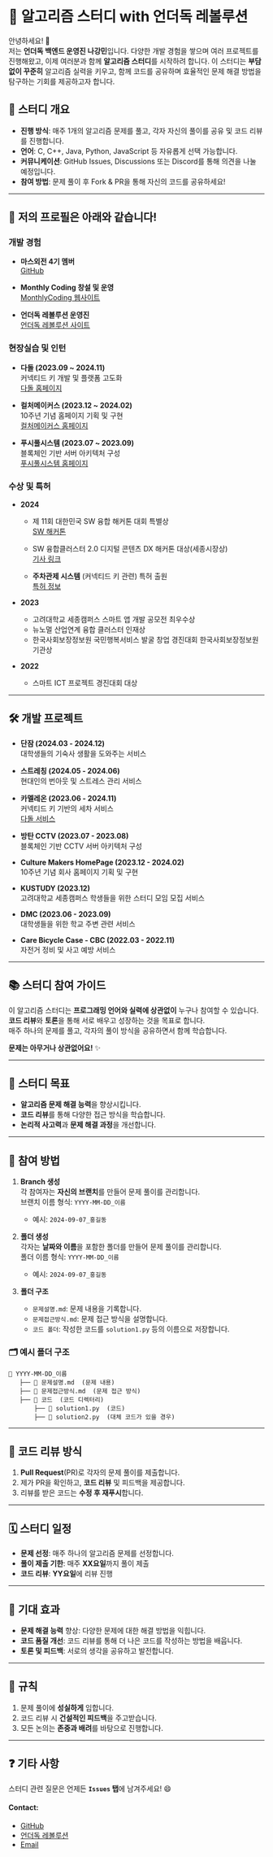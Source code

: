 # 🚀 알고리즘 스터디 with 언더독 레볼루션

안녕하세요! 👋  
저는 **언더독 백엔드 운영진 나강민**입니다. 다양한 개발 경험을 쌓으며 여러 프로젝트를 진행해왔고, 이제 여러분과 함께 **알고리즘 스터디**를 시작하려 합니다. 
이 스터디는 **부담 없이 꾸준히** 알고리즘 실력을 키우고, 함께 코드를 공유하며 효율적인 문제 해결 방법을 탐구하는 기회를 제공하고자 합니다.

## 📌 스터디 개요

- **진행 방식**: 매주 1개의 알고리즘 문제를 풀고, 각자 자신의 풀이를 공유 및 코드 리뷰를 진행합니다.
- **언어**: C, C++, Java, Python, JavaScript 등 자유롭게 선택 가능합니다.
- **커뮤니케이션**: GitHub Issues, Discussions 또는 Discord를 통해 의견을 나눌 예정입니다.
- **참여 방법**: 문제 풀이 후 Fork & PR을 통해 자신의 코드를 공유하세요!

---

## 💼 저의 프로필은 아래와 같습니다!

### 개발 경험

- **마스외전 4기 멤버**  
  [GitHub](https://github.com/MARS-crew)
  
- **Monthly Coding 창설 및 운영**  
  [MonthlyCoding 웹사이트](https://kangminna.github.io/MonthlyCoding_Web/)
  
- **언더독 레볼루션 운영진**  
  [언더독 레볼루션 사이트](https://udr.oopy.io/)

### 현장실습 및 인턴

- **다돌 (2023.09 ~ 2024.11)**  
  커넥티드 키 개발 및 플랫폼 고도화  
  [다돌 홈페이지](https://www.dadolcorp.com/#carmeleon)
  
- **컬처메이커스 (2023.12 ~ 2024.02)**  
  10주년 기념 홈페이지 기획 및 구현  
  [컬처메이커스 홈페이지](https://www.cmcom.kr/)
  
- **푸시풀시스템 (2023.07 ~ 2023.09)**  
  블록체인 기반 서버 아키텍처 구성  
  [푸시풀시스템 홈페이지](https://www.pushpull.kr/)

### 수상 및 특허

- **2024**  
  - 제 11회 대한민국 SW 융합 해커톤 대회 특별상  
    [SW 해커톤](https://www.swhackathon.kr/)
  
  - SW 융합클러스터 2.0 디지털 콘텐츠 DX 해커톤 대상(세종시장상)  
    [기사 링크](https://www.fntoday.co.kr/news/articleView.html?idxno=330386)
  
  - **주차관제 시스템** (커넥티드 키 관련) 특허 출원  
    [특허 정보](http://kpat.kipris.or.kr/kpat/biblioa.do?method=biblioFrame)

- **2023**  
  - 고려대학교 세종캠퍼스 스마트 앱 개발 공모전 최우수상
  - 뉴노멀 산업연계 융합 클러스터 인재상
  - 한국사회보장정보원 국민행복서비스 발굴 창업 경진대회 한국사회보장정보원 기관상

- **2022**  
  - 스마트 ICT 프로젝트 경진대회 대상

---

## 🛠 개발 프로젝트

- **단잠 (2024.03 - 2024.12)**  
  대학생들의 기숙사 생활을 도와주는 서비스

- **스트레칭 (2024.05 - 2024.06)**  
  현대인의 번아웃 및 스트레스 관리 서비스

- **카멜레온 (2023.06 - 2024.11)**  
  커넥티드 키 기반의 세차 서비스  
  [다돌 서비스](https://www.dadolcorp.com/#carmeleon)

- **방탄 CCTV (2023.07 - 2023.08)**  
  블록체인 기반 CCTV 서버 아키텍처 구성

- **Culture Makers HomePage (2023.12 - 2024.02)**  
  10주년 기념 회사 홈페이지 기획 및 구현

- **KUSTUDY (2023.12)**  
  고려대학교 세종캠퍼스 학생들을 위한 스터디 모임 모집 서비스

- **DMC (2023.06 - 2023.09)**  
  대학생들을 위한 학교 주변 관련 서비스

- **Care Bicycle Case - CBC (2022.03 - 2022.11)**  
  자전거 정비 및 사고 예방 서비스

---

## 📚 스터디 참여 가이드

이 알고리즘 스터디는 **프로그래밍 언어와 실력에 상관없이** 누구나 참여할 수 있습니다. **코드 리뷰**와 **토론**을 통해 서로 배우고 성장하는 것을 목표로 합니다.  
매주 하나의 문제를 풀고, 각자의 풀이 방식을 공유하면서 함께 학습합니다.

**문제는 아무거나 상관없어요!** ✨

---

## 🎯 스터디 목표

- **알고리즘 문제 해결 능력**을 향상시킵니다.
- **코드 리뷰**를 통해 다양한 접근 방식을 학습합니다.
- **논리적 사고력**과 **문제 해결 과정**을 개선합니다.

---

## 📝 참여 방법

1. **Branch 생성**  
   각 참여자는 **자신의 브랜치**를 만들어 문제 풀이를 관리합니다.  
   브랜치 이름 형식: `YYYY-MM-DD_이름`
   - 예시: `2024-09-07_홍길동`

2. **폴더 생성**  
   각자는 **날짜와 이름**을 포함한 폴더를 만들어 문제 풀이를 관리합니다.  
   폴더 이름 형식: `YYYY-MM-DD_이름`
   - 예시: `2024-09-07_홍길동`

3. **폴더 구조**
   - `문제설명.md`: 문제 내용을 기록합니다.
   - `문제접근방식.md`: 문제 접근 방식을 설명합니다.
   - `코드 폴더`: 작성한 코드를 `solution1.py` 등의 이름으로 저장합니다.

### 🗂 예시 폴더 구조

```
📂 YYYY-MM-DD_이름
   ├── 📄 문제설명.md  (문제 내용)
   ├── 📄 문제접근방식.md  (문제 접근 방식)
   ├── 📂 코드  (코드 디렉터리)
       ├── 📄 solution1.py  (코드)
       ├── 📄 solution2.py  (대체 코드가 있을 경우)
```

---

## 🔄 코드 리뷰 방식

1. **Pull Request**(PR)로 각자의 문제 풀이를 제출합니다.
2. 제가 PR을 확인하고, **코드 리뷰** 및 피드백을 제공합니다.
3. 리뷰를 받은 코드는 **수정 후 재푸시**합니다.

---

## 🗓 스터디 일정

- **문제 선정**: 매주 하나의 알고리즘 문제를 선정합니다.
- **풀이 제출 기한**: 매주 **XX요일**까지 풀이 제출
- **코드 리뷰**: **YY요일**에 리뷰 진행

---

## 🎉 기대 효과

- **문제 해결 능력** 향상: 다양한 문제에 대한 해결 방법을 익힙니다.
- **코드 품질 개선**: 코드 리뷰를 통해 더 나은 코드를 작성하는 방법을 배웁니다.
- **토론 및 피드백**: 서로의 생각을 공유하고 발전합니다.

---

## 📜 규칙

1. 문제 풀이에 **성실하게** 임합니다.
2. 코드 리뷰 시 **건설적인 피드백**을 주고받습니다.
3. 모든 논의는 **존중과 배려**를 바탕으로 진행합니다.

---

## ❓ 기타 사항

스터디 관련 질문은 언제든 **`Issues` 탭**에 남겨주세요! 😄

#### Contact:
- [GitHub](https://github.com/kangminna)
- [언더독 레볼루션](https://udr.oopy.io/)
- [Email](mailto:kangminna@example.com)


